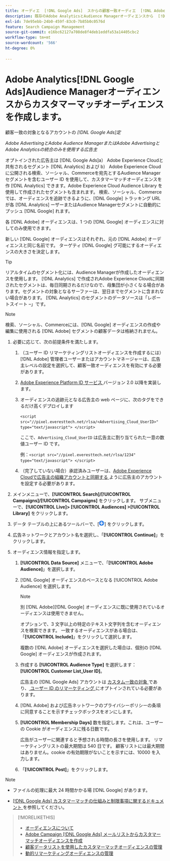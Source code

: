 ```yaml
---
title: オーディエ  [!DNL Google Ads]  スからの顧客一致オーディエ  [!DNL Adobe]  スの作成
description: 既存のAdobe AnalyticsとAudience Managerオーディエンスから  [!DNL Google Ads]  カスタマーマッチオーディエンスを作成および使用する方法を説明します。
exl-id: 7de95ebb-24b0-459f-83c0-7b85b0c0576d
feature: Search Campaign Management
source-git-commit: e16bc62127a708de8f4deb1eddfa53a14405cbc2
workflow-type: tm+mt
source-wordcount: '566'
ht-degree: 0%

---
```


# Adobe Analytics[!DNL Google Ads]Audience Managerオーディエンスからカスタマーマッチオーディエンスを作成します。

顧客一致の対象となるアカウントの *[!DNL Google Ads]定*

*Adobe AdvertisingとAdobe Audience ManagerまたはAdobe AdvertisingとAdobe Analyticsの統合のみを使用する広告主*

オプトインされた広告主は [!DNL Google Ads]a） Adobe Experience Cloudと共有されるセグメント [!DNL Analytics] および b） Adobe Experience Cloudに公開される検索、ソーシャル、Commerceを宛先とするAudience Managerセグメントを含むユーザー ID を使用して、カスタマーマッチオーディエンスを作 [!DNL Analytics] できます。Adobe Experience Cloud Audience Library を使用して作成されたセグメントも含まれます。 検索、ソーシャル、Commerceでは、オーディエンスを追跡できるように、[!DNL Google] トラッキング URL が各 [!DNL Analytics] ーザーまたはAudience Managerセグメントに自動的にプッシュ [!DNL Google] れます。

各 [!DNL Adobe] オーディエンスは、1 つの [!DNL Google] オーディエンスに対してのみ使用できます。

新しい [!DNL Google] オーディエンスはそれぞれ、元の [!DNL Adobe] オーディエンスと同じ名前です。 ターゲティ [!DNL Google] グ可能にするオーディエンスの大きさを決定します。

>[!TIP]
>
>リアルタイムのセグメント化には、Audience Managerが作成したオーディエンスを使用します。 [!DNL Analytics] で作成されAdobe Experience Cloudに同期されたセグメントは、毎日同期されるだけなので、母集団が小さくなる場合があります。セグメントの対象となるサーファーは、翌日までセグメントに含まれない場合があります。 [!DNL Analytics] のセグメントのデータソースは「レポートスイート –」です。

>[!NOTE]
>
>検索、ソーシャル、Commerceには、[!DNL Google] オーディエンスの作成や編集に使用される [!DNL Adobe] セグメントの顧客データは格納されません。

1. 必要に応じて、次の前提条件を満たします。

   1. （ユーザー ID リマーケティングリストオーディエンスを作成するには） [!DNL Adobe] 管理者ユーザーまたはアカウントマネージャーは、広告主レベルの設定を選択して、顧客一致オーディエンスを有効にする必要があります。

   1. [Adobe Experience Platform ID サービス ](https://experienceleague.adobe.com/docs/id-service/using/home.html?lang=ja) バージョン 2.0 以降を実装します。

   1. オーディエンスの追跡元となる広告主の web ページに、次のタグをできるだけ高くデプロイします

      `<script src="//pixel.everesttech.net/rlsa/<Advertising_Cloud_UserID>" type="text/javascript"> </script>`

      ここで、`Advertising_Cloud_UserID` は広告主に割り当てられた一意の数値ユーザー ID です。

      例：`<script src="//pixel.everesttech.net/rlsa/1234" type="text/javascript"> </script>`

   1. （完了していない場合）承認済みユーザーは、[Adobe Experience Cloudで広告主の組織アカウントと同期する ](/help/search-social-commerce/admin/sync-adobe-audiences.md) ように広告主のアカウントを設定する必要があります。

1. メインメニューで、**[!UICONTROL Search]/[!UICONTROL Campaigns]/[!UICONTROL Campaigns]** をクリックします。 サブメニューで、**[!UICONTROL Live]> [!UICONTROL Audiences] >[!UICONTROL Library]** をクリックします。

1. データ テーブルの上にあるツールバーで、[![ 作成 ](/help/search-social-commerce/assets/add.png " 作成 ")] をクリックします。

1. 広告ネットワークとアカウント名を選択し、「**[!UICONTROL Continue]**」をクリックします。

1. オーディエンス情報を指定します。

   1. **[!UICONTROL Data Source]** メニューで、「**[!UICONTROL Adobe Audience]**」を選択します。

   1. [!DNL Google] オーディエンスのベースとなる [!UICONTROL Adobe Audience] を選択します。

      >[!NOTE]
      >
      >別 [!DNL Adobe][!DNL Google] オーディエンスに既に使用されているオーディエンスは使用できません。

      オプションで、3 文字以上の特定のテキスト文字列を含むオーディエンスを検索できます。 一致するオーディエンスがある場合は、「**[!UICONTROL Include]**」をクリックして選択します。

      複数の [!DNL Adobe] オーディエンスを選択した場合は、個別の [!DNL Google] オーディエンスが作成されます。

   1. 作成する **[!UICONTROL Audience Type]** を選択します：**[!UICONTROL Customer List_User ID]**。

      広告主の [!DNL Google Ads] アカウントは [ カスタム一致の対象 ](https://support.google.com/adspolicy/answer/6299717) であり、[ ユーザー ID のリマーケティング ](https://support.google.com/google-ads/answer/9199250) にオプトインされている必要があります。

   1. [!DNL Adobe] および広告ネットワークのプライバシーポリシーの条項に同意することを示すチェックボックスをオンにします。

   1. **[!UICONTROL Membership Days]** 数を指定します。これは、ユーザーの Cookie がオーディエンスに残る日数です。

      広告がユーザーに関連すると予想される時間の長さを使用します。 リマーケティングリストの最大期間は 540 日です。 顧客リストには最大期間はありません。cookie の有効期限がないことを示すには、10000 を入力します。

   1. 「**[!UICONTROL Post]**」をクリックします。

>[!NOTE]
>
>* ファイルの処理に最大 24 時間かかる場 [!DNL Google] があります。
>
>* [[!DNL Google Ads]  カスタマーマッチの仕組みと制限事項に関するドキュメント ](https://support.google.com/displayvideo/answer/9539301) を参照してください。

>[!MORELIKETHIS]
>
>* [ オーディエンスについて ](audience-about.md)
>* [Adobe Campaign [!DNL Google Ads]  メールリストからカスタマーマッチオーディエンスを作成 ](google-audience-from-campaign-email-list.md)
>* [ 顧客データリストを使用したカスタマーマッチオーディエンスの管理 ](audience-from-customer-data-list.md)
>* [ 動的リマーケティングオーディエンスの管理 ](audience-dynamic-remarketing-manage.md)
